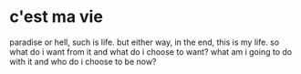 # c'est ma vie
paradise or hell, such is life.
but either way, in the end, this is my life.
so what do i want from it and what do i choose to want?
what am i going to do with it and who do i choose to be now?